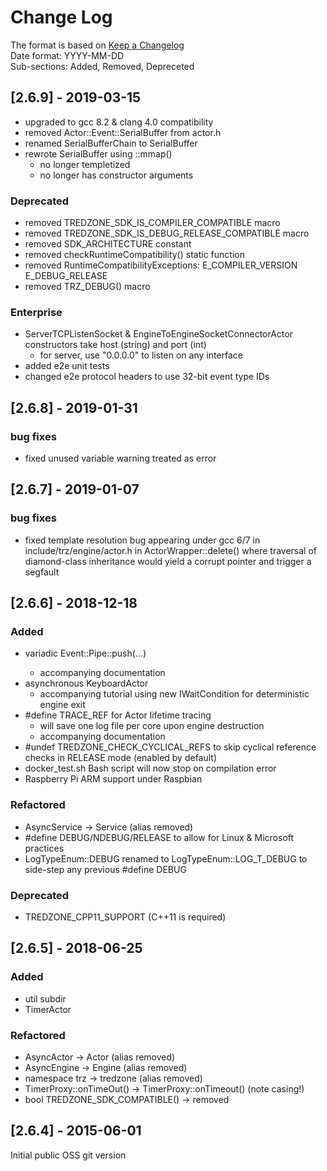 # Change Log

The format is based on [Keep a Changelog](http://keepachangelog.com/) </br>
Date format: YYYY-MM-DD </br>
Sub-sections: Added, Removed, Depreceted </br>

<!---
## [Unreleased]
### Added
### Removed
### Deprecated
### Refactored
--->


## [2.6.9] - 2019-03-15

- upgraded to gcc 8.2 & clang 4.0 compatibility
- removed Actor::Event::SerialBuffer from actor.h
- renamed SerialBufferChain to SerialBuffer
- rewrote SerialBuffer using ::mmap()
  - no longer templetized
  - no longer has constructor arguments


### Deprecated

- removed TREDZONE_SDK_IS_COMPILER_COMPATIBLE macro
- removed TREDZONE_SDK_IS_DEBUG_RELEASE_COMPATIBLE macro
- removed SDK_ARCHITECTURE constant
- removed checkRuntimeCompatibility() static function
- removed RuntimeCompatibilityExceptions:
  E_COMPILER_VERSION
  E_DEBUG_RELEASE
- removed TRZ_DEBUG() macro


### Enterprise
- ServerTCPListenSocket & EngineToEngineSocketConnectorActor constructors take host (string) and port (int)
  - for server, use "0.0.0.0" to listen on any interface
- added e2e unit tests
- changed e2e protocol headers to use 32-bit event type IDs


## [2.6.8] - 2019-01-31

### bug fixes
- fixed unused variable warning treated as error


## [2.6.7] - 2019-01-07

### bug fixes
- fixed template resolution bug appearing under gcc 6/7 in include/trz/engine/actor.h in ActorWrapper::delete() where traversal of diamond-class inheritance would yield a corrupt pointer and trigger a segfault


## [2.6.6] - 2018-12-18

### Added
- variadic Event::Pipe::push<Event>(...)
  - accompanying documentation
- asynchronous KeyboardActor
  - accompanying tutorial using new IWaitCondition for deterministic engine exit
- #define TRACE_REF for Actor lifetime tracing
  - will save one log file per core upon engine destruction
  - accompanying documentation
- #undef TREDZONE_CHECK_CYCLICAL_REFS to skip cyclical reference checks in RELEASE mode (enabled by default)
- docker_test.sh Bash script will now stop on compilation error
- Raspberry Pi ARM support under Raspbian


### Refactored
- AsyncService -> Service (alias removed)
- #define DEBUG/NDEBUG/RELEASE to allow for Linux & Microsoft practices
- LogTypeEnum::DEBUG renamed to LogTypeEnum::LOG_T_DEBUG to side-step any previous #define DEBUG 

### Deprecated
- TREDZONE_CPP11_SUPPORT (C++11 is required)


## [2.6.5] - 2018-06-25

### Added
- util subdir
- TimerActor

### Refactored
- AsyncActor -> Actor (alias removed)
- AsyncEngine -> Engine (alias removed)
- namespace trz -> tredzone (alias removed)
- TimerProxy::onTimeOut() -> TimerProxy::onTimeout()  (note casing!)
- bool TREDZONE_SDK_COMPATIBLE() -> removed


## [2.6.4] - 2015-06-01
Initial public OSS git version


